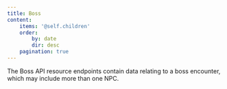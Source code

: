 ```yaml
---
title: Boss
content:
    items: '@self.children'
    order:
        by: date
        dir: desc
    pagination: true
---
```


The Boss API resource endpoints contain data relating to a boss encounter, which may include more than one NPC.